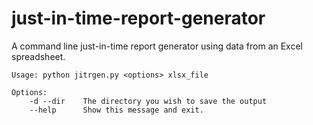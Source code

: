# just-in-time-report-generator
 A command line just-in-time report generator using data from an Excel spreadsheet.

    Usage: python jitrgen.py <options> xlsx_file

    Options:
        -d --dir    The directory you wish to save the output
        --help      Show this message and exit.
